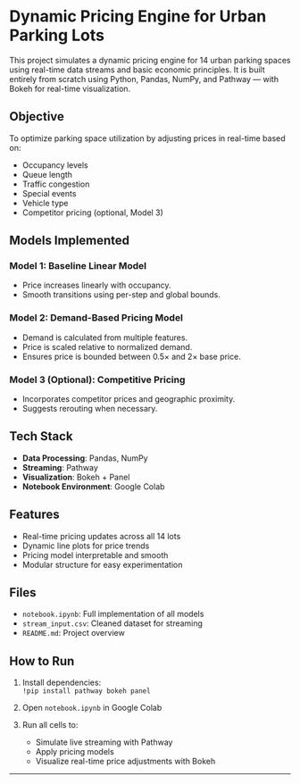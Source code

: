 # Dynamic Pricing Engine for Urban Parking Lots

This project simulates a dynamic pricing engine for 14 urban parking spaces using real-time data streams and basic economic principles. It is built entirely from scratch using Python, Pandas, NumPy, and Pathway — with Bokeh for real-time visualization.

##  Objective
To optimize parking space utilization by adjusting prices in real-time based on:
- Occupancy levels
- Queue length
- Traffic congestion
- Special events
- Vehicle type
- Competitor pricing (optional, Model 3)

##  Models Implemented

### Model 1: Baseline Linear Model
- Price increases linearly with occupancy.
- Smooth transitions using per-step and global bounds.

### Model 2: Demand-Based Pricing Model
- Demand is calculated from multiple features.
- Price is scaled relative to normalized demand.
- Ensures price is bounded between 0.5× and 2× base price.

### Model 3 (Optional): Competitive Pricing
- Incorporates competitor prices and geographic proximity.
- Suggests rerouting when necessary.

## Tech Stack
- **Data Processing**: Pandas, NumPy
- **Streaming**: Pathway
- **Visualization**: Bokeh + Panel
- **Notebook Environment**: Google Colab

##  Features
- Real-time pricing updates across all 14 lots
- Dynamic line plots for price trends
- Pricing model interpretable and smooth
- Modular structure for easy experimentation

##  Files
- `notebook.ipynb`: Full implementation of all models
- `stream_input.csv`: Cleaned dataset for streaming
- `README.md`: Project overview

##  How to Run
1. Install dependencies:  
   `!pip install pathway bokeh panel`

2. Open `notebook.ipynb` in Google Colab

3. Run all cells to:
   - Simulate live streaming with Pathway
   - Apply pricing models
   - Visualize real-time price adjustments with Bokeh

---

